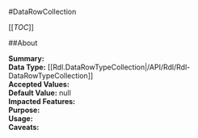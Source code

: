 #DataRowCollection

[[_TOC_]]

##About

**Summary:**   
**Data Type:** [[Rdl.DataRowTypeCollection|/API/Rdl/Rdl-DataRowTypeCollection]]  
**Accepted Values:**   
**Default Value:** null  
**Impacted Features:**   
**Purpose:**   
**Usage:**   
**Caveats:**   

